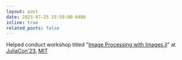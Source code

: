 ```yaml
---
layout: post
date: 2023-07-25 15:59:00-0400
inline: true
related_posts: false
---
```


Helped conduct workshop titled "<a href="https://youtu.be/RWfAmIj4kS0">Image Processing with Images.jl</a>" at <a href="https://juliacon.org/2023/">JuliaCon'23</a>, <a href="">MIT</a>